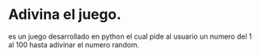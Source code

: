 # Adivina el juego.

es un juego desarrollado en python el cual pide al usuario un numero del 1 al 100 hasta adivinar el numero random.
